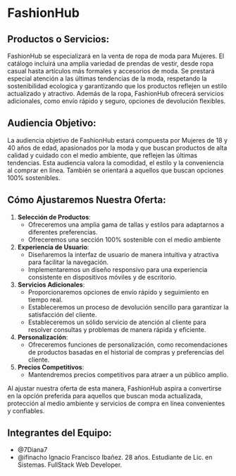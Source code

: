 # FashionHub
## Productos o Servicios:
FashionHub se especializará en la venta de ropa de moda para Mujeres. El catálogo incluirá una amplia variedad de prendas de vestir, desde ropa casual hasta artículos más formales y accesorios de moda. Se prestará especial atención a las últimas tendencias de la moda, respetando la sostenibilidad ecologica y garantizando que los productos reflejen un estilo actualizado y atractivo.
Además de la ropa, FashionHub ofrecerá servicios adicionales, como envío rápido y seguro, opciones de devolución flexibles.

## Audiencia Objetivo:
La audiencia objetivo de FashionHub estará compuesta por Mujeres de 18 y 40 años de edad, apasionados por la moda y que buscan productos de alta calidad y cuidado con el medio ambiente, que reflejen las últimas tendencias. Esta audiencia valora la comodidad, el estilo y la conveniencia al comprar en línea. También se orientará a aquellos que buscan opciones 100% sostenibles.

## Cómo Ajustaremos Nuestra Oferta:
1. **Selección de Productos**:
   - Ofreceremos una amplia gama de tallas y estilos para adaptarnos a diferentes preferencias.
   - Ofreceremos una sección 100% sostenible con el medio ambiente
2. **Experiencia de Usuario**:
   - Diseñaremos la interfaz de usuario de manera intuitiva y atractiva para facilitar la navegación.
   - Implementaremos un diseño responsivo para una experiencia consistente en dispositivos móviles y de escritorio.
3. **Servicios Adicionales**:
   - Proporcionaremos opciones de envío rápido y seguimiento en tiempo real.
   - Estableceremos un proceso de devolución sencillo para garantizar la satisfacción del cliente.
   - Estableceremos un sólido servicio de atención al cliente para resolver consultas y problemas de manera rápida y eficiente.
4. **Personalización**:
   - Ofreceremos funciones de personalización, como recomendaciones de productos basadas en el historial de compras y preferencias del cliente.
5. **Precios Competitivos**:
   - Mantendremos precios competitivos para atraer a un público amplio.

Al ajustar nuestra oferta de esta manera, FashionHub aspira a convertirse en la opción preferida para aquellos que buscan moda actualizada, protección al medio ambiente y servicios de compra en línea convenientes y confiables.

## Integrantes del Equipo:

* @7Diana7 
* @ifinacho Ignacio Francisco Ibañez. 28 años. Estudiante de Lic. en Sistemas. FullStack Web Developer.
